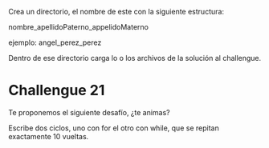 Crea un directorio, el nombre de este con la siguiente estructura:

nombre_apellidoPaterno_appelidoMaterno

ejemplo: angel_perez_perez

Dentro de ese directorio carga lo o los archivos de la solución al challengue.

# Challengue 21

Te proponemos el siguiente desafío, ¿te animas?

Escribe dos ciclos, uno con for el otro con while, que se repitan exactamente 10 vueltas.
